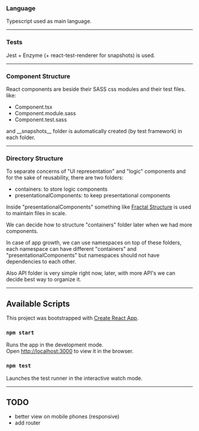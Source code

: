 ### Language

Typescript used as main language.

------

### Tests

Jest + Enzyme (+ react-test-renderer for snapshots) is used.

------

### Component Structure

React components are beside their SASS css modules and their test files. like:

- Component.tsx
- Component.module.sass
- Component.test.sass

and \_\_snapshots\_\_ folder is automatically created (by test framework) in each folder.

------

### Directory Structure

To separate concerns of "UI representation" and "logic" components and for the sake of reusability, there are two folders:

- containers: to store logic components
- presentationalComponents: to keep presentational components

Inside "presentationalComponents" something like [Fractal Structure](https://hackernoon.com/fractal-a-react-app-structure-for-infinite-scale-4dab943092af) is used to maintain files in scale.

We can decide how to structure "containers" folder later when we had more components.

In case of app growth, we can use namespaces on top of these folders, each namespace can have different "containers" and "presentationalComponents" but namespaces should not have dependencies to each other.

Also API folder is very simple right now, later, with more API's we can decide best way to organize it.

------

## Available Scripts

This project was bootstrapped with [Create React App](https://github.com/facebook/create-react-app).

### `npm start`

Runs the app in the development mode.<br>
Open [http://localhost:3000](http://localhost:3000) to view it in the browser.

### `npm test`

Launches the test runner in the interactive watch mode.<br>

------

## TODO

- better view on mobile phones (responsive)
- add router
